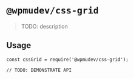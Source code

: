 # `@wpmudev/css-grid`

> TODO: description

## Usage

```
const cssGrid = require('@wpmudev/css-grid');

// TODO: DEMONSTRATE API
```
